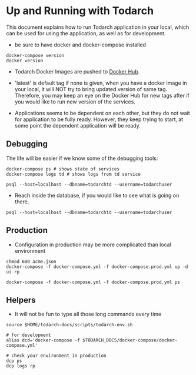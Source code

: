 # Up and Running with Todarch

This document explains how to run Todarch application in your local, which can
be used for using the application, as well as for development.

- be sure to have docker and docker-compose installed

```shell
docker-compose version
docker version
```

- Todarch Docker Images are pushed to [Docker Hub](https://hub.docker.com/u/todarch/).

* 'latest' is default tag if none is given, when you have a docker image in your
  local, it will NOT try to bring updated version of same tag. Therefore, you may
  keep an eye on the Docker Hub for new tags after if you
  would like to run new version of the services.

- Applications seems to be dependent on each other, but they do not wait for
  application to be fully ready. However, they keep trying to start, at some
  point the dependent application will be ready.

## Debugging

The life will be easier if we know some of the debugging tools:

```shell
docker-compose ps # shows state of services
docker-compose logs td # shows logs from td service

psql --host=localhost --dbname=todarchtd --username=todarchuser
```

- Reach inside the database, if you would like to see what is going on there.

```shell
psql --host=localhost --dbname=todarchtd --username=todarchuser
```

## Production

- Configuration in production may be more complicated than local environment

```shell
chmod 600 acme.json
docker-compose -f docker-compose.yml -f docker-compose.prod.yml up -d ui rp

docker-compose -f docker-compose.yml -f docker-compose.prod.yml ps
```

## Helpers

- It will not be fun to type all those long commands every time

```shell
source $HOME/todarch-docs/scripts/todarch-env.sh
```

```shell
# for development
alias dcd='docker-compose -f $TODARCH_DOCS/docker-compose/docker-compose.yml'

# check your environment in production
dcp ps
dcp logs rp
```

